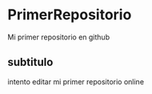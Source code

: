 # PrimerRepositorio
Mi primer repositorio en github
## subtitulo
intento editar mi primer repositorio online
